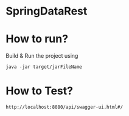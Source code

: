 # SpringDataRest


# How to run?

Build & Run the project using 

```java -jar target/jarFileName```



# How to Test?
```http://localhost:8080/api/swagger-ui.html#/```
